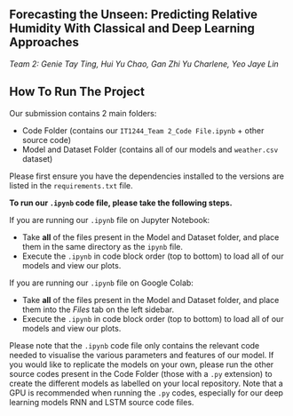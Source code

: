 ## **Forecasting the Unseen: Predicting Relative Humidity With Classical and Deep Learning Approaches**
_Team 2: Genie Tay Ting, Hui Yu Chao, Gan Zhi Yu Charlene, Yeo Jaye Lin_

## **How To Run The Project** 
Our submission contains 2 main folders:
- Code Folder (contains our `IT1244_Team 2_Code File.ipynb` + other source code)
- Model and Dataset Folder (contains all of our models and `weather.csv` dataset)

Please first ensure you have the dependencies installed to the versions are listed in the `requirements.txt` file.

**To run our `.ipynb` code file, please take the following steps.**

If you are running our `.ipynb` file on Jupyter Notebook:
- Take **all** of the files present in the Model and Dataset folder, and place them in the same directory as the `ipynb` file.
- Execute the `.ipynb` in code block order (top to bottom) to load all of our models and view our plots.

If you are running our `.ipynb` file on Google Colab:
- Take **all** of the files present in the Model and Dataset folder, and place them into the _Files_ tab on the left sidebar.
- Execute the `.ipynb` in code block order (top to bottom) to load all of our models and view our plots.

Please note that the `.ipynb` code file only contains the relevant code needed to visualise the various parameters and features of our model. If you would like to replicate the models on your own, please run the other source codes present in the Code Folder (those with a `.py` extension) to create the different models as labelled on your local repository. Note that a GPU is recommended when running the `.py` codes, especially for our deep learning models RNN and LSTM source code files.
